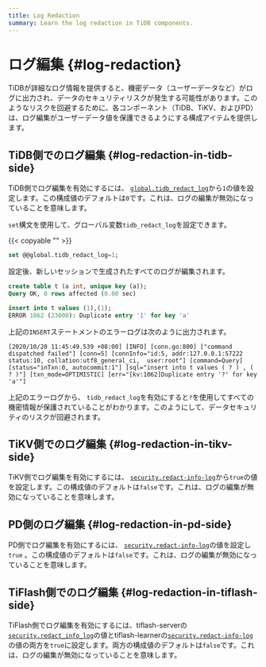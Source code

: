 ```yaml
---
title: Log Redaction
summary: Learn the log redaction in TiDB components.
---
```


# ログ編集 {#log-redaction}

TiDBが詳細なログ情報を提供すると、機密データ（ユーザーデータなど）がログに出力され、データのセキュリティリスクが発生する可能性があります。このようなリスクを回避するために、各コンポーネント（TiDB、TiKV、およびPD）は、ログ編集がユーザーデータ値を保護できるようにする構成アイテムを提供します。

## TiDB側でのログ編集 {#log-redaction-in-tidb-side}

TiDB側でログ編集を有効にするには、 [`global.tidb_redact_log`](/system-variables.md#tidb_redact_log)から`1`の値を設定します。この構成値のデフォルトは`0`です。これは、ログの編集が無効になっていることを意味します。

`set`構文を使用して、グローバル変数`tidb_redact_log`を設定できます。

{{< copyable "" >}}

```sql
set @@global.tidb_redact_log=1;
```

設定後、新しいセッションで生成されたすべてのログが編集されます。

```sql
create table t (a int, unique key (a));
Query OK, 0 rows affected (0.00 sec)

insert into t values (1),(1);
ERROR 1062 (23000): Duplicate entry '1' for key 'a'
```

上記の`INSERT`ステートメントのエラーログは次のように出力されます。

```
[2020/10/20 11:45:49.539 +08:00] [INFO] [conn.go:800] ["command dispatched failed"] [conn=5] [connInfo="id:5, addr:127.0.0.1:57222 status:10, collation:utf8_general_ci,  user:root"] [command=Query] [status="inTxn:0, autocommit:1"] [sql="insert into t values ( ? ) , ( ? )"] [txn_mode=OPTIMISTIC] [err="[kv:1062]Duplicate entry '?' for key 'a'"]
```

上記のエラーログから、 `tidb_redact_log`を有効にすると`?`を使用してすべての機密情報が保護されていることがわかります。このようにして、データセキュリティのリスクが回避されます。

## TiKV側でのログ編集 {#log-redaction-in-tikv-side}

TiKV側でログ編集を有効にするには、 [`security.redact-info-log`](/tikv-configuration-file.md#redact-info-log-new-in-v408)から`true`の値を設定します。この構成値のデフォルトは`false`です。これは、ログの編集が無効になっていることを意味します。

## PD側のログ編集 {#log-redaction-in-pd-side}

PD側でログ編集を有効にするには、 [`security.redact-info-log`](/pd-configuration-file.md#redact-info-log-new-in-v50)の値を設定し`true` 。この構成値のデフォルトは`false`です。これは、ログの編集が無効になっていることを意味します。

## TiFlash側でのログ編集 {#log-redaction-in-tiflash-side}

TiFlash側でログ編集を有効にするには、tiflash-serverの[`security.redact_info_log`](/tiflash/tiflash-configuration.md#configure-the-tiflashtoml-file)の値とtiflash-learnerの[`security.redact-info-log`](/tiflash/tiflash-configuration.md#configure-the-tiflash-learnertoml-file)の値の両方を`true`に設定します。両方の構成値のデフォルトは`false`です。これは、ログの編集が無効になっていることを意味します。
